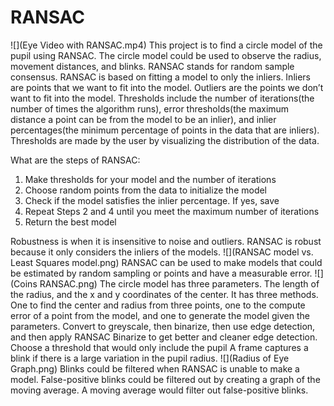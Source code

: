 # RANSAC

![](Eye Video with RANSAC.mp4)
This project is to find a circle model of the pupil using RANSAC. The circle model could be used to observe the radius, movement distances, and blinks. RANSAC stands for random sample consensus. RANSAC is based on fitting a model to only the inliers. Inliers are points that we want to fit into the model. Outliers are the points we don’t want to fit into the model. Thresholds include the number of iterations(the number of times the algorithm runs), error thresholds(the maximum distance a point can be from the model to be an inlier), and inlier percentages(the minimum percentage of points in the data that are inliers). Thresholds are made by the user by visualizing the distribution of the data. 

What are the steps of RANSAC:
1. Make thresholds for your model and the number of iterations
2. Choose random points from the data to initialize the model
3. Check if the model satisfies the inlier percentage. If yes, save
4. Repeat Steps 2 and 4 until you meet the maximum number of iterations
5. Return the best model

Robustness is when it is insensitive to noise and outliers. RANSAC is robust because it only considers the inliers of the models.
![](RANSAC model vs. Least Squares model.png)
RANSAC can be used to make models that could be estimated by random sampling or points and have a measurable error. 
![](Coins RANSAC.png)
The circle model has three parameters. The length of the radius, and the x and y coordinates of the center. It has three methods. One to find the center and radius from three points, one to the compute error of a point from the model, and one to generate the model given the parameters.
Convert to greyscale, then binarize, then use edge detection, and then apply RANSAC
Binarize to get better and cleaner edge detection. Choose a threshold that would only include the pupil
A frame captures a blink if there is a large variation in the pupil radius. 
![](Radius of Eye Graph.png)
Blinks could be filtered when RANSAC is unable to make a model. False-positive blinks could be filtered out by creating a graph of the moving average. A moving average would filter out false-positive blinks. 
